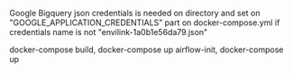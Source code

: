 Google Bigquery json credentials is needed on directory and set on  "GOOGLE_APPLICATION_CREDENTIALS" part on docker-compose.yml if credentials name is not "envilink-1a0b1e56da79.json" 



docker-compose build, docker-compose up airflow-init, docker-compose up
